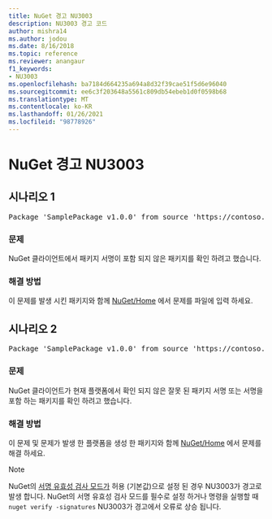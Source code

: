 ```yaml
---
title: NuGet 경고 NU3003
description: NU3003 경고 코드
author: mishra14
ms.author: jodou
ms.date: 8/16/2018
ms.topic: reference
ms.reviewer: anangaur
f1_keywords:
- NU3003
ms.openlocfilehash: ba7184d664235a694a8d32f39cae51f5d6e96040
ms.sourcegitcommit: ee6c3f203648a5561c809db54ebeb1d0f0598b68
ms.translationtype: MT
ms.contentlocale: ko-KR
ms.lasthandoff: 01/26/2021
ms.locfileid: "98778926"
---
```

# <a name="nuget-warning-nu3003"></a>NuGet 경고 NU3003

## <a name="scenario-1"></a>시나리오 1

<pre>Package 'SamplePackage v1.0.0' from source 'https://contoso.com/index.json': The package is not signed. Unable to verify signature from an unsigned package.</pre>

### <a name="issue"></a>문제

NuGet 클라이언트에서 패키지 서명이 포함 되지 않은 패키지를 확인 하려고 했습니다.


### <a name="solution"></a>해결 방법

이 문제를 발생 시킨 패키지와 함께 [NuGet/Home](https://github.com/NuGet/Home/issues) 에서 문제를 파일에 입력 하세요.



## <a name="scenario-2"></a>시나리오 2

<pre>Package 'SamplePackage v1.0.0' from source 'https://contoso.com/index.json': The package signature is invalid or cannot be verified on this platform.</pre>

### <a name="issue"></a>문제

NuGet 클라이언트가 현재 플랫폼에서 확인 되지 않은 잘못 된 패키지 서명 또는 서명을 포함 하는 패키지를 확인 하려고 했습니다.


### <a name="solution"></a>해결 방법

이 문제 및 문제가 발생 한 플랫폼을 생성 한 패키지와 함께 [NuGet/Home](https://github.com/NuGet/Home/issues) 에서 문제를 해결 하세요.

> [!Note]
> NuGet의 [서명 유효성 검사 모드가](../../consume-packages/installing-signed-packages.md#configure-package-signature-requirements) 허용 (기본값)으로 설정 된 경우 NU3003가 경고로 발생 합니다. NuGet의 서명 유효성 검사 모드를 필수로 설정 하거나 명령을 실행할 때 `nuget verify -signatures` NU3003가 경고에서 오류로 상승 됩니다. 
